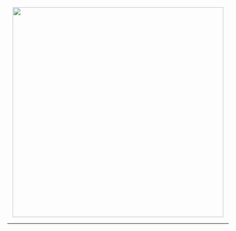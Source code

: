 <div id="header" align="center">
  <img src="https://media.giphy.com/media/SSDg9DIj68VdfksTDb/giphy.gif" width="480"/>
</div>

  
---------------------

<!---
JakobOlson/JakobOlson is a ✨ special ✨ repository because its `README.md` (this file) appears on your GitHub profile.
You can click the Preview link to take a look at your changes.
--->
